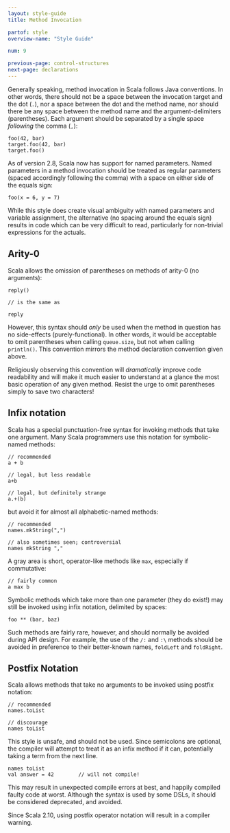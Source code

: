 ```yaml
---
layout: style-guide
title: Method Invocation

partof: style
overview-name: "Style Guide"

num: 9

previous-page: control-structures
next-page: declarations
---
```


Generally speaking, method invocation in Scala follows Java conventions.
In other words, there should not be a space between the invocation
target and the dot (`.`), nor a space between the dot and the method
name, nor should there be any space between the method name and the
argument-delimiters (parentheses). Each argument should be separated by
a single space *following* the comma (`,`):

    foo(42, bar)
    target.foo(42, bar)
    target.foo()

As of version 2.8, Scala now has support for named parameters. Named
parameters in a method invocation should be treated as regular
parameters (spaced accordingly following the comma) with a space on
either side of the equals sign:

    foo(x = 6, y = 7)

While this style does create visual ambiguity with named parameters and
variable assignment, the alternative (no spacing around the equals sign)
results in code which can be very difficult to read, particularly for
non-trivial expressions for the actuals.

## Arity-0

Scala allows the omission of parentheses on methods of arity-0 (no
arguments):

    reply()

    // is the same as

    reply

However, this syntax should *only* be used when the method in question
has no side-effects (purely-functional). In other words, it would be
acceptable to omit parentheses when calling `queue.size`, but not when
calling `println()`. This convention mirrors the method declaration
convention given above.

Religiously observing this convention will *dramatically* improve code
readability and will make it much easier to understand at a glance the
most basic operation of any given method. Resist the urge to omit
parentheses simply to save two characters!

## Infix notation

Scala has a special punctuation-free syntax for invoking methods that
take one argument. Many Scala programmers use this notation for
symbolic-named methods:

    // recommended
    a + b

    // legal, but less readable
    a+b

    // legal, but definitely strange
    a.+(b)

but avoid it for almost all alphabetic-named methods:

    // recommended
    names.mkString(",")

    // also sometimes seen; controversial
    names mkString ","

A gray area is short, operator-like methods like `max`,
especially if commutative:

    // fairly common
    a max b

Symbolic methods which take more than one parameter (they do exist!)
may still be invoked using infix notation, delimited by spaces:

    foo ** (bar, baz)

Such methods are fairly rare, however, and should normally be avoided
during API design.  For example, the use of the `/:` and `:\` methods
should be avoided in preference to their better-known names,
`foldLeft` and `foldRight`.

## Postfix Notation

Scala allows methods that take no arguments to be invoked using postfix notation:

    // recommended
    names.toList

    // discourage
    names toList

This style is unsafe, and should not be used.  Since semicolons are
optional, the compiler will attempt to treat it as an infix method
if it can, potentially taking a term from the next line.

    names toList
    val answer = 42        // will not compile!

This may result in unexpected compile errors at best, and happily
compiled faulty code at worst.  Although the syntax is used by some
DSLs, it should be considered deprecated, and avoided.

Since Scala 2.10, using postfix operator notation will result in a
compiler warning.
